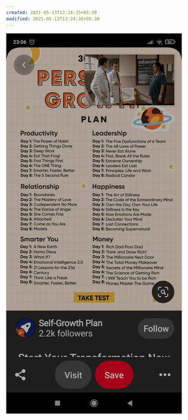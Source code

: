 ```yaml
---
created: 2021-05-13T13:24:35+05:30
modified: 2021-05-13T13:24:36+05:30
---
```


![Image](./media/IMG_1620892474801.jpg)
